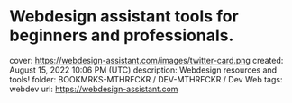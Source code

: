 # Webdesign assistant tools for beginners and professionals.

cover: https://webdesign-assistant.com/images/twitter-card.png
created: August 15, 2022 10:06 PM (UTC)
description: Webdesign resources and tools!
folder: BOOKMRKS-MTHRFCKR / DEV-MTHRFCKR / Dev Web
tags: webdev
url: https://webdesign-assistant.com